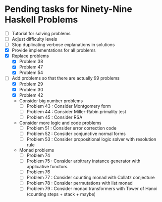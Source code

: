 # Pending tasks for Ninety-Nine Haskell Problems

*   [ ] Tutorial for solving problems
*   [ ] Adjust difficulty levels
*   [ ] Stop duplicating verbose explanations in solutions
*   [x] Provide implementations for all problems
*   [x] Replace problems
    *   [x] Problem 38
    *   [x] Problem 47
    *   [x] Problem 54
*   [ ] Add problems so that there are actually 99 problems
    *   [x] Problem 29
    *   [x] Problem 30
    *   [x] Problem 42
    *   Consider big number problems
        *   [ ] Problem 43 : Consider Montgomery form
        *   [ ] Problem 44 : Consider Miller-Rabin primality test
        *   [ ] Problem 45 : Consider RSA
    *   Consider more logic and code problems
        *   [ ] Problem 51 : Consider error correction code
        *   [ ] Problem 52 : Consider conjunctive normal forms
        *   [ ] Problem 53 : Consider propositional logic solver with resolution rule
    *   Monad problems
        *   [ ] Problem 74
        *   [ ] Problem 75 : Consider arbitrary instance generator with applicative functors
        *   [ ] Problem 76
        *   [ ] Problem 77 : Consider counting monad with Collatz conjecture
        *   [ ] Problem 78 : Consider permutations with list monad
        *   [ ] Problem 79 : Consider monad transformers with Tower of Hanoi (counting steps + stack + maybe)

